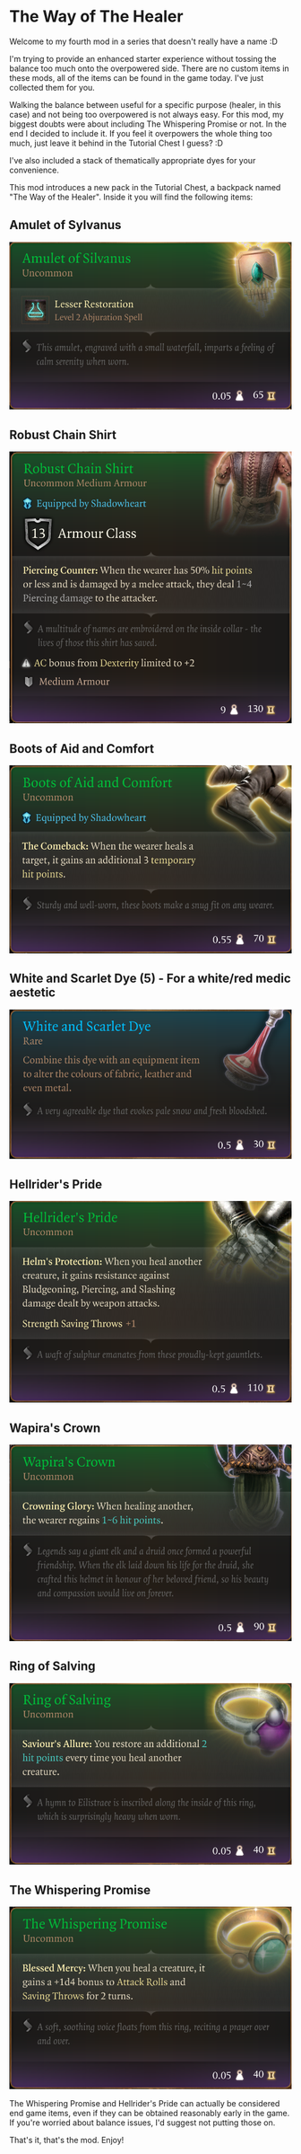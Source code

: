 # The Way of The Healer

Welcome to my fourth mod in a series that doesn't really have a name :D

I'm trying to provide an enhanced starter experience without tossing the balance too much onto the overpowered side. There are no custom items in these mods, all of the items can be found in the game today. I've just collected them for you.

Walking the balance between useful for a specific purpose (healer, in this case) and not being too overpowered is not always easy. For this mod, my biggest doubts were about including The Whispering Promise or not. In the end I decided to include it. If you feel it overpowers the whole thing too much, just leave it behind in the Tutorial Chest I guess? :D

I've also included a stack of thematically appropriate dyes for your convenience.

This mod introduces a new pack in the Tutorial Chest, a backpack named "The Way of the Healer". Inside it you will find the following items:

## Amulet of Sylvanus
![Amulet of Sylvanus](../media/healer/amulet.png)

## Robust Chain Shirt
![Robust Chain Shirt](../media/healer/armour.png)

## Boots of Aid and Comfort
![Boots of Aid and Comfort](../media/healer/boots.png)

## White and Scarlet Dye (5) - For a white/red medic aestetic
![White and Scarlet Dye](../media/healer/dye.png)

## Hellrider's Pride
![Hellrider's Pride](../media/healer/gloves.png)

## Wapira's Crown
![Wapira's Crown](../media/healer/helm.png)

## Ring of Salving
![Ring of Salving](../media/healer/ring1.png)

## The Whispering Promise
![The Whispering Promise](../media/healer/ring2.png)

The Whispering Promise and Hellrider's Pride can actually be considered end game items, even if they can be obtained reasonably early in the game. If you're worried about balance issues, I'd suggest not putting those on.

That's it, that's the mod. Enjoy!
